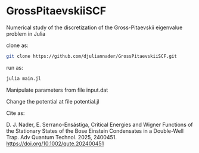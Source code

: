 # GrossPitaevskiiSCF
Numerical study of the discretization of the Gross-Pitaevskii eigenvalue problem in Julia

clone as:

```bash
git clone https://github.com/djuliannader/GrossPitaevskiiSCF.git
```

run as:

```bash
julia main.jl
```

Manipulate parameters from file input.dat

Change the potential at file potential.jl

Cite as:

D. J. Nader, E. Serrano-Ensástiga, Critical Energies and Wigner Functions of the Stationary States of the Bose Einstein Condensates in a Double-Well Trap. Adv Quantum Technol. 2025, 2400451. https://doi.org/10.1002/qute.202400451



